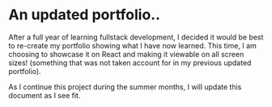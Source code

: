 # An updated portfolio..
After a full year of learning fullstack development, I decided it would be best to re-create my portfolio showing what I have now learned.
This time, I am choosing to showcase it on React and making it viewable on all screen sizes! (something that was not taken account for in
my previous updated portfolio).

As I continue this project during the summer months, I will update this document as I see fit.
